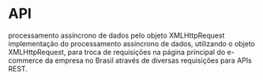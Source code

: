 # API
processamento assíncrono de dados pelo objeto XMLHttpRequest
implementação do processamento assíncrono de dados, utilizando o objeto XMLHttpRequest, para troca de requisições na página principal do e-commerce da empresa no Brasil através de diversas requisições para APIs REST.
